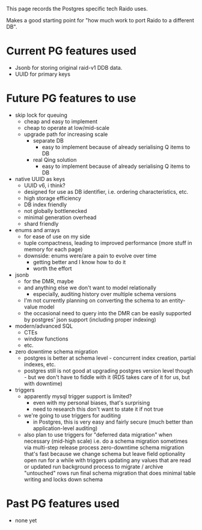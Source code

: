 This page records the Postgres specific tech Raido uses.

Makes a good starting point for "how much work to port Raido to a different DB".


# Current PG features used

* Jsonb for storing original raid-v1 DDB data.
* UUID for primary keys


# Future PG features to use

* skip lock for queuing
  * cheap and easy to implement
  * cheap to operate at low/mid-scale
  * upgrade path for increasing scale
    * separate DB
      * easy to implement because of already serialising Q items to DB
    * real Qing solution
      * easy to implement because of already serialising Q items to DB
* native UUID as keys
  * UUID v6, i think?
  * designed for use as DB identifier, i.e. ordering characteristics, etc.
  * high storage efficiency
  * DB index friendly
  * not globally bottlenecked
  * minimal generation overhead
  * shard friendly
* enums and arrays
  * for ease of use on my side
  * tuple compactness, leading to improved performance 
    (more stuff in memory for each page)
  * downside: enums were/are a pain to evolve over time
    * getting better and I know how to do it
    * worth the effort
* jsonb
  * for the DMR, maybe
  * and anything else we don't want to model relationally
    * especially, auditing history over multiple schema versions
  * I'm not currently planning on converting the schema to an entity-value model
  * the occasional need to query into the DMR can be easily supported by 
    postgres' json support (including proper indexing)
* modern/advanced SQL
  * CTEs
  * window functions
  * etc.
* zero downtime schema migration
  * postgres is better at schema level - concurrent index creation, 
    partial indexes, etc.
  * postgres still is not good at upgrading postgres version level though - 
    but we don't have to fiddle with it (RDS takes care of it for us, 
    but with downtime)
* triggers
  * apparently mysql trigger support is limited?
    * even with my personal biases, that's surprising
    * need to research this don't want to state it if not true
  * we're going to use triggers for auditing
    * in Postgres, this is very easy and fairly secure 
    (much better than application-level auditing)
  * also plan to use triggers for "deferred data migration" when necessary 
  (mid-high scale)
  i.e. do a schema migration sometimes via multi-step release process
  zero-downtime schema migration that's fast because we change schema but 
  leave field optionality open
  run for a while with triggers updating any values that are read or updated
  run background process to migrate / archive "untouched" rows
  run final schema migration that does minimal table writing and locks down schema


# Past PG features used

* none yet